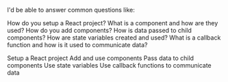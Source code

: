 I'd be able to answer common questions like:

How do you setup a React project?
What is a component and how are they used?
How do you add components?
How is data passed to child components?
How are state variables created and used?
What is a callback function and how is it used to communicate data?

Setup a React project
Add and use components
Pass data to child components
Use state variables
Use callback functions to communicate data
